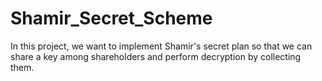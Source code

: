 # Shamir_Secret_Scheme
In this project, we want to implement Shamir's secret plan so that we can share a key among shareholders and perform decryption by collecting them.
